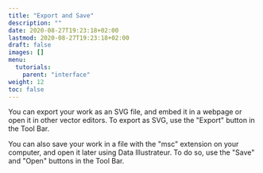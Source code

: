 ```yaml
---
title: "Export and Save"
description: ""
date: 2020-08-27T19:23:18+02:00
lastmod: 2020-08-27T19:23:18+02:00
draft: false
images: []
menu:
  tutorials:
    parent: "interface"
weight: 12
toc: false
---
```

You can export your work as an SVG file, and embed it in a webpage or open it in other vector editors. To export as SVG, use the "Export" button in the Tool Bar.

You can also save your work in a file with the "msc" extension on your computer, and open it later using Data Illustrateur. To do so, use the "Save" and "Open" buttons in the Tool Bar.

